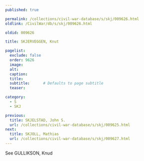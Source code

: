 ```yaml
---
published: true

permalink: /collections/civil-war-database/s/skj/009626.html
oldlink: /CivilWar/db/s/skj/009626.html

oldid: 009626

title: SKJERVEGGEN, Knut

pagelist:
  exclude: false
  order: 9626
  image: 
  alt:
  caption:
  title:
  subtitle:      # Defaults to page subtitle
  teaser:

category: 
  - S 
  - SKJ

previous:
  title: SKJELSTAD, John S.
  url: /collections/civil-war-database/s/skj/009625.html  
next:
  title: SKJOLL, Mathias
  url: /collections/civil-war-database/s/skj/009627.html   
---
```

See GULLIKSON, Knud